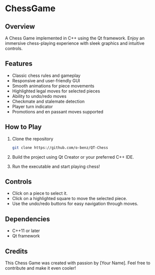 # ChessGame

## Overview
A Chess Game implemented in C++ using the Qt framework. Enjoy an immersive chess-playing experience with sleek graphics and intuitive controls.

## Features
- Classic chess rules and gameplay
- Responsive and user-friendly GUI
- Smooth animations for piece movements
- Highlighted legal moves for selected pieces
- Ability to undo/redo moves
- Checkmate and stalemate detection
- Player turn indicator
- Promotions and en passant moves supported

## How to Play
1. Clone the repository
    ```bash
    git clone https://github.com/o-benz/QT-Chess
    ```

2. Build the project using Qt Creator or your preferred C++ IDE.

3. Run the executable and start playing chess!

## Controls
- Click on a piece to select it.
- Click on a highlighted square to move the selected piece.
- Use the undo/redo buttons for easy navigation through moves.

## Dependencies
- C++11 or later
- Qt framework

## Credits
This Chess Game was created with passion by [Your Name]. Feel free to contribute and make it even cooler!
